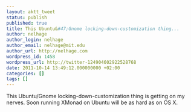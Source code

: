 ```yaml
---
layout: aktt_tweet
status: publish
published: true
title: This Ubuntu&#47;Gnome locking-down-customization thing...
author: nelhage
author_login: nelhage
author_email: nelhage@mit.edu
author_url: http://nelhage.com
wordpress_id: 1458
wordpress_url: http://twitter-124904602922528768
date: 2011-10-14 13:49:12.000000000 +02:00
categories: []
tags: []
---
```

This Ubuntu&#47;Gnome locking-down-customization thing is getting on my nerves. Soon running XMonad on Ubuntu will be as hard as on OS X.
